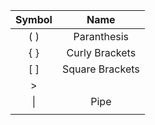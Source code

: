 
| Symbol |      Name       |
| :----: | :-------------: |
|  (  )  |   Paranthesis   |
|  {  }  | Curly Brackets  |
|  [ ]   | Square Brackets |
|   >    |                 |
|   \|   |      Pipe       |
|        |                 |


